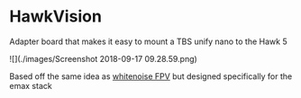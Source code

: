 # HawkVision

Adapter board that makes it easy to mount a TBS unify nano to the Hawk 5

![](./images/Screenshot 2018-09-17 09.28.59.png)

Based off the same idea as [whitenoise FPV](https://whitenoisefpv.com/collections/electronics/products/unify-nano-mounting-board) but designed specifically for the emax stack
